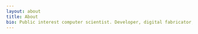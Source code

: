 ```yaml
---
layout: about
title: About
bio: Public interest computer scientist. Developer, digital fabricator, and organizer passionate about using technology in participatory social movements.
---
```

